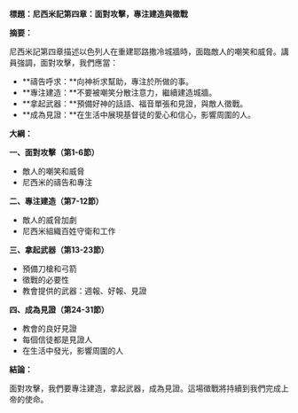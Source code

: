 **標題：尼西米記第四章：面對攻擊，專注建造與徵戰**

**摘要：**

尼西米記第四章描述以色列人在重建耶路撒冷城牆時，面臨敵人的嘲笑和威脅。講員強調，面對攻擊，我們應當：

* **禱告呼求：**向神祈求幫助，專注於所做的事。
* **專注建造：**不要被嘲笑分散注意力，繼續建造城牆。
* **拿起武器：**預備好神的話語、福音單張和見證，與敵人徵戰。
* **成為見證：**在生活中展現基督徒的愛心和信心，影響周圍的人。

**大綱：**

**一、面對攻擊（第1-6節）**
* 敵人的嘲笑和威脅
* 尼西米的禱告和專注

**二、專注建造（第7-12節）**
* 敵人的威脅加劇
* 尼西米組織百姓守衛和工作

**三、拿起武器（第13-23節）**
* 預備刀槍和弓箭
* 徵戰的必要性
* 教會提供的武器：週報、好報、見證

**四、成為見證（第24-31節）**
* 教會的良好見證
* 每個信徒都是見證人
* 在生活中發光，影響周圍的人

**結論：**

面對攻擊，我們要專注建造，拿起武器，成為見證。這場徵戰將持續到我們完成上帝的使命。